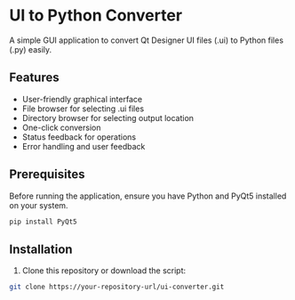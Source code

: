 # UI to Python Converter

A simple GUI application to convert Qt Designer UI files (.ui) to Python files (.py) easily.

## Features

- User-friendly graphical interface
- File browser for selecting .ui files
- Directory browser for selecting output location
- One-click conversion
- Status feedback for operations
- Error handling and user feedback

## Prerequisites

Before running the application, ensure you have Python and PyQt5 installed on your system.

```Bash
pip install PyQt5
```


## Installation

1. Clone this repository or download the script:
   
```bash
git clone https://your-repository-url/ui-converter.git
```
   
